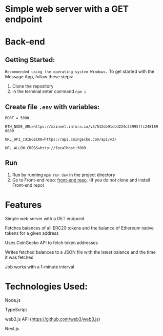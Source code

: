 # Simple web server with a GET endpoint

# Back-end
## Getting Started:
`Recommended using the operating system Windows.`
To get started with the Message App, follow these steps:
1. Clone the repository
2. In the terminal enter command `npm i`

## Create file `.env` with variables:

`PORT = 5000`

`ETH_NODE_URL=https://mainnet.infura.io/v3/512db91cbd224c23995ffc2481896889`

`URL_API_COINGECKO=https://api.coingecko.com/api/v3/`

`URL_ALLOW_CROSS=http://localhost:3000`

## Run
1. Run  by running `npm run dev` in the project directory 
2. Go to Front-end repo:  [front-end repo](https://github.com/Ihorhavryliak/Web-3-web). (If you do not clone and install Front-end repo)
#
# Features
Simple web server with a GET endpoint

Fetches balances of all ERC20 tokens and the balance of Ethereum native tokens for a given address

Uses CoinGecko API to fetch token addresses

Writes fetched balances to a JSON file with the latest balance and the time it was fetched

Job works with a 1-minute interval

# Technologies Used:

Node.js

TypeScript

web3.js API (https://github.com/web3/web3.js)

Nest.js


